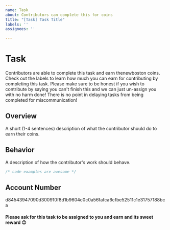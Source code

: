 ```yaml
---
name: Task
about: Contributors can complete this for coins
title: "[Task] Task Title"
labels: ''
assignees: ''

---
```


<!-- Make sure to include the amount of coins the contributors will earn for completing this task by adding a tag that follows the following format: `PR Reward - NUMBER_OF_COINS` -->

<!-- Do not remove this part -->
# Task

Contributors are able to complete this task and earn thenewboston coins.  Check out the labels to learn how much you can earn for contributing by completing this task.  Please make sure to be honest if you wish to contribute by saying you can't finish this and we can just un-assign you with no harm done!  There is no point in delaying tasks from being completed for miscommunication!
<!-- Alright, now fill in the following areas below -->

## Overview

A short (1-4 sentences) description of what the contributor should do to earn their coins.

## Behavior

A description of how the contributor's work should behave.

```ts
/* code examples are awesome */
```

## Account Number

<!-- Don't forget to insert your account number here! -->
d84543947090d300910f8d1b9604c0c0a56fafca6cfbe52511c1e31757188bca

<!-- Do not remove this notice! -->
#### Please ask for this task to be assigned to you and earn and its sweet reward 😉
